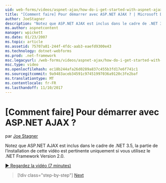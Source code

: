 ```yaml
---
uid: web-forms/videos/aspnet-ajax/how-do-i-get-started-with-aspnet-ajax
title: "[Comment faire] Pour démarrer avec ASP.NET AJAX ? | Microsoft Docs"
author: JoeStagner
description: "Notez que ASP.NET AJAX est inclus dans le cadre de .NET 3.5, la partie de l’installation de cette vidéo est pertinente uniquement si vous utilisez .NET Framework Version 2..."
ms.author: aspnetcontent
manager: wpickett
ms.date: 01/23/2007
ms.topic: article
ms.assetid: 75707a81-244f-4fdc-aab3-eaefd9300e43
ms.technology: dotnet-webforms
ms.prod: .net-framework
msc.legacyurl: /web-forms/videos/aspnet-ajax/how-do-i-get-started-with-aspnet-ajax
msc.type: video
ms.openlocfilehash: ec18b244afa26d0289a837c455b3fd17e6f741c1
ms.sourcegitcommit: 9a9483aceb34591c97451997036a9120c3fe2baf
ms.translationtype: MT
ms.contentlocale: fr-FR
ms.lasthandoff: 11/10/2017
---
```

<a name="how-do-i-get-started-with-aspnet-ajax"></a>[Comment faire] Pour démarrer avec ASP.NET AJAX ?
====================
par [Joe Stagner](https://github.com/JoeStagner)

Notez que ASP.NET AJAX est inclus dans le cadre de .NET 3.5, la partie de l’installation de cette vidéo est pertinente uniquement si vous utilisez le .NET Framework Version 2.0.

[&#9654; Regardez la vidéo (7 minutes)](https://channel9.msdn.com/Blogs/ASP-NET-Site-Videos/how-do-i-get-started-with-aspnet-ajax)

>[!div class="step-by-step"]
[Next](how-do-i-implement-dynamic-partial-page-updates-with-aspnet-ajax.md)
